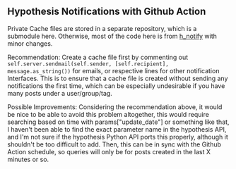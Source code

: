 ## Hypothesis Notifications with Github Action 

Private Cache files are stored in a separate repository, which is a submodule here. Otherwise, most of the code here is from [h_notify](https://github.com/judell/h_notify) with minor changes. 

Recommendation: Create a cache file first by commenting out `self.server.sendmail(self.sender, [self.recipient], message.as_string())` for emails, or respective lines for other notification Interfaces. This is to ensure that a cache file is created without sending any notifications the first time, which can be especially undesirable if you have many posts under a user/group/tag. 

Possible Improvements: Considering the recommendation above, it would be nice to be able to avoid this problem altogether, this would require searching based on time with params["update_date"] or something like that, I haven't been able to find the exact parameter name in the hypothesis API, and I'm not sure if the hypothesis Python API ports this properly, although it shouldn't be too difficult to add. Then, this can be in sync with the Github Action schedule, so queries will only be for posts created in the last X minutes or so.
